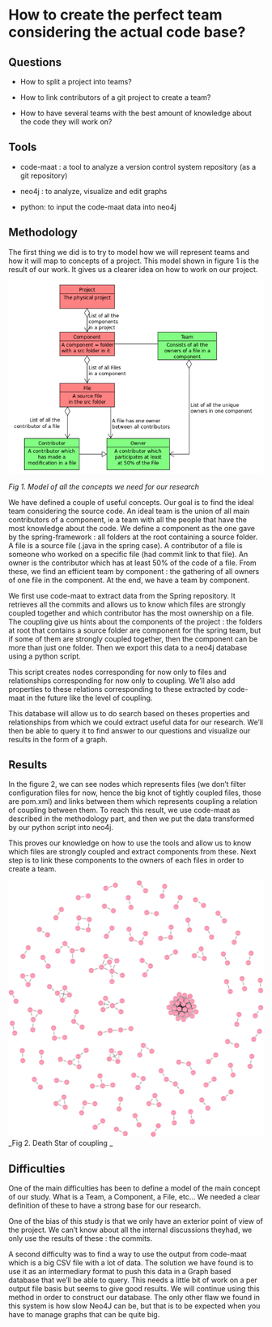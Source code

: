 # How to create the perfect team considering the actual code base?

## Questions

* How to split a project into teams?
* How to link contributors of a git project to create a team?

* How to have several teams with the best amount of knowledge about the code they will work on?

## Tools

* code-maat : a tool to analyze a version control system repository \(as a git repository\)

* neo4j : to analyze, visualize and edit graphs

* python: to input the code-maat data into neo4j

## Methodology

The first thing we did is to try to model how we will represent teams and how it will map to concepts of a project. This model shown in figure 1 is the result of our work. It gives us a clearer idea on how to work on our project.

![](/assets/16118398_10207796048890112_224782135_n.png)

_Fig 1. Model of all the concepts we need for our research_

We have defined a couple of useful concepts. Our goal is to find the ideal team considering the source code. An ideal team is the union of all main contributors of a component, ie a team with all the people that have the most knowledge about the code. We define a component as the one gave by the spring-framework : all folders at the root containing a source folder. A file is a source file \(.java in the spring case\). A contributor of a file is someone who worked on a specific file \(had commit link to that file\). An owner is the contributor which has at least 50% of the code of a file. From these, we find an efficient team by component : the gathering of all owners of one file in the component. At the end, we have a team by component.

We first use code-maat to extract data from the Spring repository. It retrieves all the commits and allows us to know which files are strongly coupled together and which contributor has the most ownership on a file. The coupling give us hints about the components of the project : the folders at root that contains a source folder are component for the spring team, but if some of them are strongly coupled together, then the component can be more than just one folder. Then we export this data to a neo4j database using a python script.

This script creates nodes corresponding for now only to files and relationships corresponding for now only to coupling. We’ll also add properties to these relations corresponding to these extracted by code-maat in the future like the level of coupling.

This database will allow us to do search based on theses properties and relationships from which we could extract useful data for our research. We’ll then be able to query it to find answer to our questions and visualize our results in the form of a graph.

## Results

In the figure 2, we can see nodes which represents files \(we don’t filter configuration files for now, hence the big knot of tightly coupled files, those are pom.xml\) and links between them which represents coupling a relation of coupling between them. To reach this result, we use code-maat as described in the methodology part, and then we put the data transformed by our python script into neo4j.

This proves our knowledge on how to use the tools and allow us to know which files are strongly coupled and extract components from these. Next step is to link these components to the owners of each files in order to create a team.

![](/assets/graph.png)_Fig 2. Death Star of coupling _

## Difficulties

One of the main difficulties has been to define a model of the main concept of our study. What is a Team, a Component, a File, etc… We needed a clear definition of these to have a strong base for our research.

One of the bias of this study is that we only have an exterior point of view of the project. We can’t know about all the internal discussions theyhad, we only use the results of these : the commits.

A second difficulty was to find a way to use the output from code-maat which is a big CSV file with a lot of data. The solution we have found is to use it as an intermediary format to push this data in a Graph based database that we’ll be able to query. This needs a little bit of work on a per output file basis but seems to give good results. We will continue using this method in order to construct our database. The only other flaw we found in this system is how slow Neo4J can be, but that is to be expected when you have to manage graphs that can be quite big.

  


  


